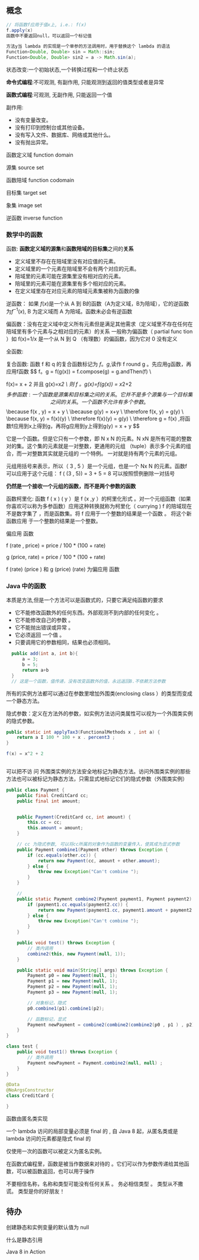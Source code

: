 ## 概念

```java
// 将函数f应用于值x上, i.e.: f(x)
f.apply(x)
函数中不要返回null，可以返回一个标记值

方法y当 lambda 的实现是一个单参的方法调用时，用于替换这个 lambda 的语法
Function<Double, Double> sin = Math::sin;
Function<Double, Double> sin2 = a -> Math.sin(a);

```



状态改变:一个初始状态,一个转换过程和一个终止状态

**命令式编程**:不可观测, 有副作用, 只能观测到返回的值类型或者是异常

**函数式编程**:可观测, 无副作用, 只能返回一个值

 副作用: 

- 没有变量改变。
- 没有打印到控制台或其他设备。
- 没有写入文件、数据库、网络或其他什么。
- 没有抛出异常。



函数定义域 function domain 

源集 source set 

函数陪域 function codomain 

目标集  target set 

象集 image set

逆函数 inverse function

### 数学中的函数

函数: **函数定义域的源集**和**函数陪域的目标集**之间的**关系** 

- 定义域里不存在在陪域里没有对应值的元素。
- 定义域里的一个元素在陪域里不会有两个对应的元素。
- 陪域里的元素可能在源集里没有相对应的元素。
- 陪域里的元素可能在源集里有多个相对应的元素。
- 在定义域里存在对应元素的陪域元素集被称为函数的像

逆函数： 如果 $f(x)$是一个从 A 到 B的函数（A为定义域，B为陪域），它的逆函数为$f^{-1}(x)$, B 为定义域而 A 为陪域。函数未必会有逆函数  

偏函数：没有在定义域中定义所有元素但是满足其他需求（定义域里不存在任何在陪域里有多个元素与之相对应的元素）的关系 一般称为偏函数（ partial func tion ）如 f(x)=1/x 是一个从 N 到 Q （有理数）的偏函数，因为它对 0 没有定义

全函数:

复合函数: 函数 f 和 q 的复合函数标记为 $f 。  g,$读作 f round g 。先应用g函数，再应用f函数 
$$
f。g = f(g(x)) = f.compose(g) = g.andThen(f) \\

f(x)= x + 2 并且 g(x)=x*2 \\
 则 f 。g(x)=f(g(x)) = x*2+2
$$
多参函数: 一个函数是源集和目标集之间的关系。它并不是多个源集与一个目标集之间的关系。 一个函数不允许有多个参数 。
$$
\because f(x , y) = x + y \\
\because g(y) = x+y \\
\therefore f(x, y) = g(y) \\
\because f(x, y) = f(x)(y) \\
\therefore f(x)(y) = g(y) \\
\therefore g = f(x) ,将函数f应用到x上得到g，再将g应用到y上得到g(y) = x + y
$$


它是一个函数。但是它只有一个参数，即 N x N 的元素。N xN 是所有可能的整数对的集。这个集的元素就是一对整数，更通用的元组
（tuple）表示多个元素的组合，而一对整数其实就是元组的 一个特例。 一对就是持有两个元素的元组。

元组用括号来表示，所以（ 3 , 5 ）是一个元组，也是一个 Nx N 的元素。函数f 可以应用于这个元组：
f ( (3 , 5)) = 3 + 5 = 8 可以按照惯例删除一对括号

**仍然是一个接收一个元组的函数，而不是两个参数的函数**

函数柯里化: 函数 f ( x ) ( y ）是 f (x ,y ）的柯里化形式 。对一个元组函数（如果你喜欢可以称为多参函数）应用这种转换就称为柯里化（ currying )  f 的陪域现在不是数字集了 ，而是函数集。将 f 应用于一个整数的结果是一个函数 。 将这个新函数应用 于一个整数的结果是一个整数。

偏应用 函数



f (rate , price) = price / 100 * (100 + rate)

g (price, rate) = price / 100 * (100 + rate)

f (rate) (price ) 和 g (price) (rate) 为偏应用 函数

### Java 中的函数

本质是方法,但是一个方法可以是函数式的，只要它满足纯函数的要求

- 它不能修改函数外的任何东西。外部观测不到内部的任何变化 。
- 它不能修改自己的参数 。
- 它不能抛出错误或异常 。
- 它必须返回 一个值 。
- 只要调用它的参数相同，结果也必须相同。

 ```java
   public add(int a, int b){
       a = 3;
       b = 5;
       return a+b
   }
   // 这是一个函数，值传递，没有改变函数外的值，永远返回8.不依赖方法参数
 ```



所有的实例方法都可以通过在参数里增加外围类(enclosing class ）的类型而变成一个静态方法。

隐式参数：定义在方法外的参数，如实例方法访问类属性可以视为一个外围类实例的隐式参数。

```java
public static int applyTax3(FunctionalMethods x , int a) {
    return a I 100 * 100 + x . percent3 ;
}

f(x) = x^2 + 2
    
```

可以把不访 问 外围类实例的方法安全地标记为静态方法。访问外围类实例的那些方法也可以被标记为静态方法，只需显式地标记它们的隐式参数（外围类实例）

```java
public class Payment {
    public final CreditCard cc;
    public final int amount;


    public Payment(CreditCard cc, int amount) {
        this.cc = cc;
        this.amount = amount;
    }

    // cc 为隐式参数, 可以将cc所属的对象作为函数的变量传入，使其成为显式参数
    public Payment combine1(Payment other) throws Exception {
        if (cc.equals(other.cc)) {
            return new Payment(cc, amount + other.amount);
        } else {
            throw new Exception("Can't combine ");
        }
    }

    //
    public static Payment combine2(Payment payment1, Payment payment2) throws Exception {
        if (payment1.cc.equals(payment2.cc)) {
            return new Payment(payment1.cc, payment1.amount + payment2.amount);
        } else {
            throw new Exception("Can't combine ");
        }
    }

    public void test() throws Exception {
        // 类内调用
        combine2(this, new Payment(null, 1));
    }

    public static void main(String[] args) throws Exception {
        Payment p0 = new Payment(null, 1);
        Payment p1 = new Payment(null, 1);
        Payment p2 = new Payment(null, 1);
        Payment p3 = new Payment(null, 1);

        // 对象标记，隐式
        p0.combine1(p1).combine1(p2);

        // 函数标记，显式
        Payment newPayment = combine2(combine2(combine2(p0 , p1 ) , p2) , p3 );
    }
}

class test {
    public void test1() throws Exception {
        // 类外调用
        Payment newPayment = Payment.combine2(null, null) ;
    }
}

@Data
@NoArgsConstructor
class CreditCard {

}
```



函数由匿名类实现





一个 lambda 访问的局部变量必须是 final 的 , 自 Java 8 起，从匿名类或是 lambda 访问的元素都是隐式 final 的

仅使用一次的函数可以被定义为匿名实例。

在函数式编程里，函数是被当作数据来对待的 。它们可以作为参数传递给其他函数，可以被函数返回，也可以用于操作

不要相信名称，名称和类型可能没有任何关系 。 务必相信类型 。 类型从不撒谎。 类型是你的好朋友！

## 待办

创建静态和实例变量的默认值为 null



什么是静态引用

Java 8 in Action